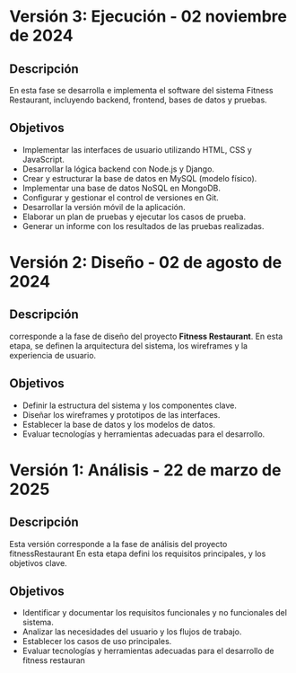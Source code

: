 


# Versión 3: Ejecución - 02 noviembre de 2024

## Descripción
En esta fase se desarrolla e implementa el software del sistema Fitness Restaurant, incluyendo backend, frontend, bases de datos y pruebas.

## Objetivos
- Implementar las interfaces de usuario utilizando HTML, CSS y JavaScript.
- Desarrollar la lógica backend con Node.js y Django.
- Crear y estructurar la base de datos en MySQL (modelo físico).
- Implementar una base de datos NoSQL en MongoDB.
- Configurar y gestionar el control de versiones en Git.
- Desarrollar la versión móvil de la aplicación.
- Elaborar un plan de pruebas y ejecutar los casos de prueba.
- Generar un informe con los resultados de las pruebas realizadas.

# Versión 2: Diseño - 02 de agosto de 2024

##  Descripción
corresponde a la fase de diseño del proyecto **Fitness Restaurant**. En esta etapa, se definen la arquitectura del sistema, los wireframes y la experiencia de usuario.

## Objetivos
- Definir la estructura del sistema y los componentes clave.
- Diseñar los wireframes y prototipos de las interfaces.
- Establecer la base de datos y los modelos de datos.
- Evaluar tecnologías y herramientas adecuadas para el desarrollo.

# Versión 1: Análisis - 22 de marzo de 2025

## Descripción
Esta versión corresponde a la fase de análisis del proyecto fitnessRestaurant En esta etapa defini los requisitos principales, y los objetivos clave.

## Objetivos
- Identificar y documentar los requisitos funcionales y no funcionales del sistema.
- Analizar las necesidades del usuario y los flujos de trabajo.
- Establecer los casos de uso principales.
- Evaluar tecnologías y herramientas adecuadas para el desarrollo de fitness restauran
